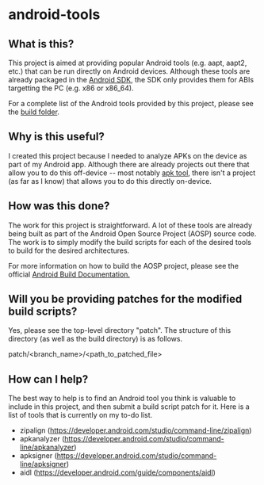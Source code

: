 # android-tools

## What is this?

This project is aimed at providing popular Android tools (e.g. aapt, aapt2, etc.) that can be run directly on Android devices.  Although these tools are already packaged in the [Android SDK](https://developer.android.com/studio), the SDK only provides them for ABIs targetting the PC (e.g. x86 or x86_64).

For a complete list of the Android tools provided by this project, please see the [build folder](https://github.com/jonforshort/android-tools/tree/master/build/android-9.0.0_r33).

## Why is this useful?

I created this project because I needed to analyze APKs on the device as part of my Android app.  Although there are already projects out there that allow you to do this off-device -- most notably [apk tool](https://ibotpeaches.github.io/Apktool/), there isn't a project (as far as I know) that allows you to do this directly on-device.

## How was this done?

The work for this project is straightforward.  A lot of these tools are already being built as part of the Android Open Source Project (AOSP) source code.  The work is to simply modify the build scripts for each of the desired tools to build for the desired architectures.

For more information on how to build the AOSP project, please see the official [Android Build Documentation.](https://source.android.com/setup/build/requirements)

## Will you be providing patches for the modified build scripts?

Yes, please see the top-level directory "patch".  The structure of this directory (as well as the build directory) is as follows.

patch/<branch_name>/<path_to_patched_file>

## How can I help?

The best way to help is to find an Android tool you think is valuable to include in this project, and then submit a build script patch for it.  Here is a list of tools that is currently on my to-do list.

* zipalign (https://developer.android.com/studio/command-line/zipalign)
* apkanalyzer (https://developer.android.com/studio/command-line/apkanalyzer)
* apksigner (https://developer.android.com/studio/command-line/apksigner)
* aidl (https://developer.android.com/guide/components/aidl)
